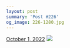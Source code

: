 ```yaml
---
layout: post
summary: 'Post #226'
og_image: 226-1280.jpg
---
```


<p>
  <time>
    <a href="/226">October 1, 2022</a>
  </time>
  <a href="/226">
    <img src="{{ site.assets_url }}/226-640.jpg" srcset="{{ site.assets_url }}/226-320.jpg 320w, {{ site.assets_url }}/226-640.jpg 640w, {{ site.assets_url }}/226-960.jpg 960w, {{ site.assets_url }}/226-1280.jpg 1280w" sizes="(min-width: 700px) 50vw, calc(100vw - 2rem)" />
  </a>
</p>

